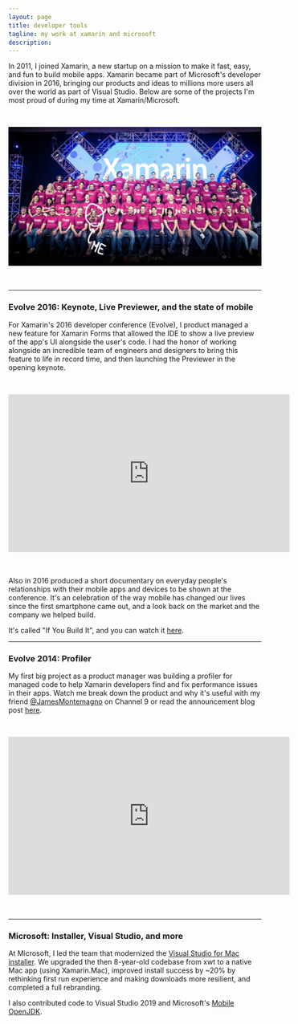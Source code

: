 ```yaml
---
layout: page
title: developer tools
tagline: my work at xamarin and microsoft
description: 
---
```


In 2011, I joined Xamarin, a new startup on a mission to make it fast, easy, and fun to build mobile apps. Xamarin became part of Microsoft's developer division in 2016, bringing our products and ideas to millions more users all over the world as part of Visual Studio. Below are some of the projects I'm most proud of during my time at Xamarin/Microsoft.

<br/>

<p align="center">
<img src="../assets/images/xam.jpg" alt="Xamarin_2013"/>
</p>

<br/>

---

### Evolve 2016: Keynote, Live Previewer, and the state of mobile

For Xamarin's 2016 developer conference (Evolve), I product managed a new feature for Xamarin Forms that allowed the IDE to show a live preview of the app's UI alongside the user's code. I had the honor of working alongside an incredible team of engineers and designers to bring this feature to life in record time, and then launching the Previewer in the opening keynote.

<br/>

<p align="center">
<iframe width="560" height="315" src="https://www.youtube.com/embed/jgXCB51e4ak?start=1800" frameborder="0" allow="accelerometer; autoplay; clipboard-write; encrypted-media; gyroscope; picture-in-picture" allowfullscreen></iframe>
</p> 

<br/>

Also in 2016 produced a short documentary on everyday people's relationships with their mobile apps and devices to be shown at the conference. It's an celebration of the way mobile has changed our lives since the first smartphone came out, and a look back on the market and the company we helped build.

It's called "If You Build It", and you can watch it [here](https://vimeo.com/showcase/3937948).

---

### Evolve 2014: Profiler

My first big project as a product manager was building a profiler for managed code to help Xamarin developers find and fix performance issues in their apps.  Watch me break down the product and why it's useful with my friend [@JamesMontemagno](https://twitter.com/JamesMontemagno) on Channel 9 or read the announcement blog post [here](https://devblogs.microsoft.com/xamarin/say-hello-to-the-xamarin-profiler/).

<br/>

<p align="center">
<iframe width="560" height="315" src="https://www.youtube.com/embed/gO2YwTtJuvs" frameborder="0" allow="accelerometer; autoplay; clipboard-write; encrypted-media; gyroscope; picture-in-picture" allowfullscreen></iframe>
</p>

<br/>

---

### Microsoft: Installer, Visual Studio, and more

At Microsoft, I led the team that modernized the [Visual Studio for Mac installer](https://www.youtube.com/watch?v=KMXm43LVNeY&ab_channel=ProgrammingKnowledge). We upgraded the then 8-year-old codebase from xwt to a native Mac app (using Xamarin.Mac), improved install success by ~20% by rethinking first run experience and making downloads more resilient, and completed a full rebranding. 

I also contributed code to Visual Studio 2019 and Microsoft's [Mobile OpenJDK](https://docs.microsoft.com/en-us/xamarin/android/get-started/installation/openjdk). 

